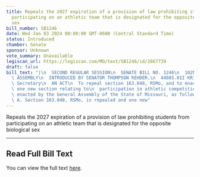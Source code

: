 ```yaml
---
title: Repeals the 2027 expiration of a provision of law prohibiting students from
  participating on an athletic team that is designated for the opposite biological
  sex
bill_number: SB1246
date: Wed Jan 03 2024 00:00:00 GMT-0600 (Central Standard Time)
status: Introduced
chamber: Senate
sponsor: Unknown
vote_summary: Unavailable
legiscan_url: https://legiscan.com/MO/text/SB1246/id/2867739
draft: false
bill_text: "|\n  SECOND REGULAR SESSION\n  SENATE BILL NO. 1246\n  102ND GENERA L\
  \ ASSEMBLY\n  INTRODUCED BY SENATOR THOMPSON REHDER.\n  4488S.01I KRISTINA MARTIN,\
  \ Secretary\n  AN ACT\n  To repeal section 163.048, RSMo, and to enact in lieu thereof\
  \ one new section relating to\n  participation in athletic competition.\n  Be it\
  \ enacted by the General Assembly of the State of Missouri, as follows:\n  1 Section\
  \ A. Section 163.048, RSMo, is repealed and one new"
---
```

Repeals the 2027 expiration of a provision of law prohibiting students from participating on an athletic team that is designated for the opposite biological sex

---

## Read Full Bill Text

You can view the full text [here](https://legiscan.com/MO/text/SB1246/id/2867739).
